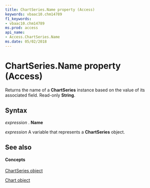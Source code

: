 ```yaml
---
title: ChartSeries.Name property (Access)
keywords: vbaac10.chm14789
f1_keywords:
- vbaac10.chm14789
ms.prod: access
api_name:
- Access.ChartSeries.Name
ms.date: 05/02/2018
---
```



# ChartSeries.Name property (Access)

Returns the name of a **ChartSeries** instance based on the value of its associated field. Read-only **String**.


## Syntax

 _expression_ . **Name**

 _expression_ A variable that represents a **ChartSeries** object.


## See also


#### Concepts


[ChartSeries object](Access.ChartSeries.md)

[Chart object](Access.Chart.md)